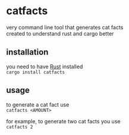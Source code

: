 # catfacts

very command line tool that generates cat facts <br>
created to understand rust and cargo better

## installation 
you need to have [Rust](https://www.rust-lang.org/) installed <br>
    ```cargo install catfacts```

## usage
to generate a cat fact use <br>
    ```catfacts <AMOUNT>``` <br>
    
for example, to generate two cat facts you use <br>
    ```catfacts 2```
